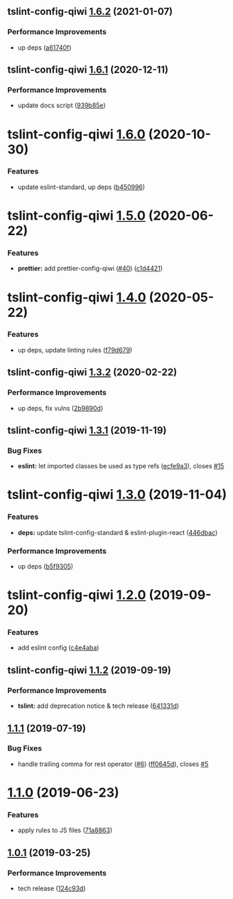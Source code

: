 ## tslint-config-qiwi [1.6.2](https://github.com/qiwi/lint-config-qiwi/compare/tslint-config-qiwi@1.6.1...tslint-config-qiwi@1.6.2) (2021-01-07)


### Performance Improvements

* up deps ([a61740f](https://github.com/qiwi/lint-config-qiwi/commit/a61740f413b5d3ec45d3ba5a43957ec8244b16c4))

## tslint-config-qiwi [1.6.1](https://github.com/qiwi/lint-config-qiwi/compare/tslint-config-qiwi@1.6.0...tslint-config-qiwi@1.6.1) (2020-12-11)


### Performance Improvements

* update docs script ([939b85e](https://github.com/qiwi/lint-config-qiwi/commit/939b85e52e894a564b9a85c6c5b51d6f30876283))

# tslint-config-qiwi [1.6.0](https://github.com/qiwi/lint-config-qiwi/compare/tslint-config-qiwi@1.5.0...tslint-config-qiwi@1.6.0) (2020-10-30)


### Features

* update eslint-standard, up deps ([b450996](https://github.com/qiwi/lint-config-qiwi/commit/b450996b3c92fd03a9fb22dfaf231bf4a1574e65))

# tslint-config-qiwi [1.5.0](https://github.com/qiwi/lint-config-qiwi/compare/tslint-config-qiwi@1.4.0...tslint-config-qiwi@1.5.0) (2020-06-22)


### Features

* **prettier:** add prettier-config-qiwi ([#40](https://github.com/qiwi/lint-config-qiwi/issues/40)) ([c1d4421](https://github.com/qiwi/lint-config-qiwi/commit/c1d4421d8b3e6c8af35d7ecf1e2ca77852d65921))

# tslint-config-qiwi [1.4.0](https://github.com/qiwi/lint-config-qiwi/compare/tslint-config-qiwi@1.3.2...tslint-config-qiwi@1.4.0) (2020-05-22)


### Features

* up deps, update linting rules ([f79d679](https://github.com/qiwi/lint-config-qiwi/commit/f79d679d2725670ea8128035b67b28b3f9faa23c))

## tslint-config-qiwi [1.3.2](https://github.com/qiwi/lint-config-qiwi/compare/tslint-config-qiwi@1.3.1...tslint-config-qiwi@1.3.2) (2020-02-22)


### Performance Improvements

* up deps, fix vulns ([2b9890d](https://github.com/qiwi/lint-config-qiwi/commit/2b9890dd9600bb757f0bda0c4ae6cc7013cb8758))

## tslint-config-qiwi [1.3.1](https://github.com/qiwi/lint-config-qiwi/compare/tslint-config-qiwi@1.3.0...tslint-config-qiwi@1.3.1) (2019-11-19)


### Bug Fixes

* **eslint:** let imported classes be used as type refs ([ecfe9a3](https://github.com/qiwi/lint-config-qiwi/commit/ecfe9a3809e68c3fbcfd2d45fc256aa97d6d24e8)), closes [#15](https://github.com/qiwi/lint-config-qiwi/issues/15)

# tslint-config-qiwi [1.3.0](https://github.com/qiwi/lint-config-qiwi/compare/tslint-config-qiwi@1.2.0...tslint-config-qiwi@1.3.0) (2019-11-04)


### Features

* **deps:** update tslint-config-standard & eslint-plugin-react ([446dbac](https://github.com/qiwi/lint-config-qiwi/commit/446dbac50be644543dcab9ecdbfd614f3ece092e))


### Performance Improvements

* up deps ([b5f9305](https://github.com/qiwi/lint-config-qiwi/commit/b5f9305b35c691006fe7caaf5d3655a69922c45d))

# tslint-config-qiwi [1.2.0](https://github.com/qiwi/tslint-config-qiwi/compare/tslint-config-qiwi@1.1.2...tslint-config-qiwi@1.2.0) (2019-09-20)


### Features

* add eslint config ([c4e4aba](https://github.com/qiwi/tslint-config-qiwi/commit/c4e4aba))

## tslint-config-qiwi [1.1.2](https://github.com/qiwi/tslint-config-qiwi/compare/tslint-config-qiwi@1.1.1...tslint-config-qiwi@1.1.2) (2019-09-19)


### Performance Improvements

* **tslint:** add deprecation notice & tech release ([641331d](https://github.com/qiwi/tslint-config-qiwi/commit/641331d))

## [1.1.1](https://github.com/qiwi/tslint-config-qiwi/compare/v1.1.0...v1.1.1) (2019-07-19)


### Bug Fixes

* handle trailing comma for rest operator ([#6](https://github.com/qiwi/tslint-config-qiwi/issues/6)) ([ff0645d](https://github.com/qiwi/tslint-config-qiwi/commit/ff0645d)), closes [#5](https://github.com/qiwi/tslint-config-qiwi/issues/5)

# [1.1.0](https://github.com/qiwi/tslint-config-qiwi/compare/v1.0.1...v1.1.0) (2019-06-23)


### Features

* apply rules to JS files ([71a8863](https://github.com/qiwi/tslint-config-qiwi/commit/71a8863))

## [1.0.1](https://github.com/qiwi/tslint-config-qiwi/compare/v1.0.0...v1.0.1) (2019-03-25)


### Performance Improvements

* tech release ([124c93d](https://github.com/qiwi/tslint-config-qiwi/commit/124c93d))
